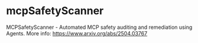 # mcpSafetyScanner
MCPSafetyScanner - Automated MCP safety auditing and remediation using Agents. More info: https://www.arxiv.org/abs/2504.03767
